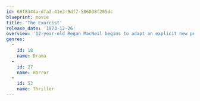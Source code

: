 ```yaml
---
id: 68f8344a-dfa2-41e3-9df7-586038f205dc
blueprint: movie
title: 'The Exorcist'
release_date: '1973-12-26'
overview: '12-year-old Regan MacNeil begins to adapt an explicit new personality as strange events befall the local area of Georgetown. Her mother becomes torn between science and superstition in a desperate bid to save her daughter, and ultimately turns to her last hope: Father Damien Karras, a troubled priest who is struggling with his own faith.'
genres:
  -
    id: 18
    name: Drama
  -
    id: 27
    name: Horror
  -
    id: 53
    name: Thriller
---
```

